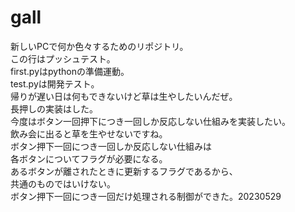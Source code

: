 # gall
新しいPCで何か色々するためのリポジトリ。  
この行はプッシュテスト。  
first.pyはpythonの準備運動。  
test.pyは開発テスト。  
帰りが遅い日は何もできないけど草は生やしたいんだぜ。  
長押しの実装はした。  
今度はボタン一回押下につき一回しか反応しない仕組みを実装したい。  
飲み会に出ると草を生やせないですね。  
ボタン押下一回につき一回しか反応しない仕組みは  
各ボタンについてフラグが必要になる。  
あるボタンが離されたときに更新するフラグであるから、  
共通のものではいけない。  
ボタン押下一回につき一回だけ処理される制御ができた。20230529